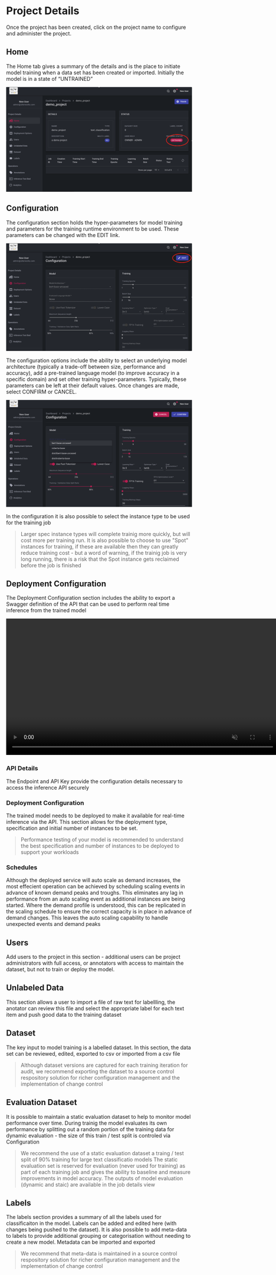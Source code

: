 # Project Details

Once the project has been created, click on the project name to configure and administer the project. 

## Home

The Home tab gives a summary of the details and is the place to initiate model training when a data set has been created or imported. 
Initially the model is in a state of “UNTRAINED” 

![Project details](../img/project-details/project-details-01.png)

## Configuration

The configuration section holds the hyper-parameters for model training and parameters for the training runtime environment to be used. These parameters can be changed with the EDIT link.

![Project configuration](../img/project-details/project-configuration-01.png)

The configuration options include the ability to select an underlying model architecture (typically a trade-off between size, performance and accuracy), add a pre-trained language model (to improve accuracy in a specific domain) and set other training hyper-parameters. Typically, these parameters can be left at their default values. Once changes are made, select CONFIRM or CANCEL.

![Project configuration](../img/project-details/project-configuration-02.png)

In the configuration it is also possible to select the instance type to be used for the training job
>Larger spec instance types will complete trainig more quickly, but will cost more per training run. It is also possible to choose to use "Spot" instances for training, if these are available then they can greatly reduce training cost - but a word of warning, if the trainig job is very long running, there is a risk that the Spot instance gets reclaimed before the job is finished

## Deployment Configuration

The Deployment Configuration section includes the ability to export a Swagger definition of the API that can be used to perform real time inference from the trained model  

<video autoplay muted loop width="740" controls>
  <source src="../video/deployment_config.mp4" type="video/mp4"/>
  Your browser does not support the video tag.
</video>

### API Details

The Endpoint and API Key provide the configuration details necessary to access the inference API securely

### Deployment Configuration

The trained model needs to be deployed to make it available for real-time inference via the API. This section allows for the deployment type, specification and initial number of instances to be set.
> Performance testing of your model is recommended to understand the best specification and number of instances to be deployed to support your workloads

### Schedules
Although the deployed service will auto scale as demand increases, the most effecient operation can be achieved by scheduling scaling events in advance of known demand peaks and troughs. This eliminates any lag in performance from an auto scaling event as additional instances are being started. Where the demand profile is understood, this can be replicated in the scaling schedule to ensure the correct capacity is in place in advance of demand changes. This leaves the auto scaling capability to handle unexpected events and demand peaks  

## Users

Add users to the project in this section - additional users can be project administrators with full access, or annotators with access to maintain the dataset, but not to train or deploy the model.

## Unlabeled Data

This section allows a user to import a file of raw text for labellling, the anotator can review this file and select the appropriate label for each text item and push good data to the training dataset

## Dataset

The key input to model training is a labelled dataset. In this section, the data set can be reviewed, edited, exported to csv or imported from a csv file
> Although dataset versions are captured for each training iteration for audit, we recommend exporting the dataset to a source control respository solution for richer configuration management and the implementation of change control

## Evaluation Dataset

It is possible to maintain a static evaluation dataset to help to monitor model performance over time. During trainig the model evaluates its own performance by splitting out a random portion of the training data for dynamic evaluation - the size of this train / test split is controled via Configuration 
> We recommend the use of a static evaluation dataset a traing / test split of 90% training for large text classificatio models
The static evaluation set is reserved for evaluation (never used for training) as part of each training job and gives the ability to baseline and measure improvements in model accuracy. The outputs of model evaluation (dynamic and staic) are available in the job details view

## Labels

The labels section provides a summary of all the labels used for classificaiton in the model. Labels can be added and edited here (with changes being pushed to the dataset). It is also possible to add meta-data to labels to provide additional grouping or categorisation without needing to create a new model. Metadata can be imported and exported
> We recommend that meta-data is maintained in a source control respository solution for richer configuration management and the implementation of change control